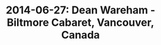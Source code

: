 ---
layout: show
title: '2014-06-27: Dean Wareham - Biltmore Cabaret, Vancouver, Canada'
name: 2014-06-27-dean-wareham-biltmore-cabaret-vancouver-canada
artist-name: 'Dean Wareham'
show-venue: 'Biltmore Cabaret, Vancouver, Canada'
show-setlist: 
show-date: 2014-06-27
show-radio: 
show-lastfm: 
show-cancelled: 
performers: [
  "Dean Wareham - guitar/vocals",
  "Britta Phillips - bass/keyboards/vocals",
  "Raymond Richards - guitar/bass/keyboards",
  "Roger Brogan - drums"
  ]
facebook-event-url: 
show-poster-url: 
show-ticket-url: 'http://www.ticketweb.ca/t3/sale/SaleEventDetail?dispatch=loadSelectionData&eventId=4230264&pl=timbre'
show-venue-website: 'http://www.biltmorecabaret.com/node/717'
show-additional: 
---